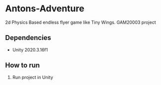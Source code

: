 # Antons-Adventure
2d Physics Based endless flyer game like Tiny Wings. GAM20003 project

## Dependencies
- Unity 2020.3.16f1

## How to run
1. Run project in Unity
